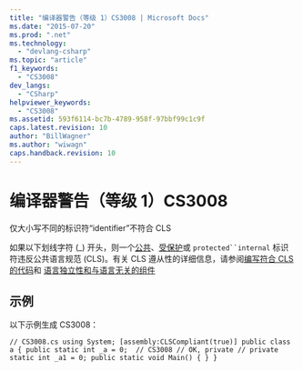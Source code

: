 ```yaml
---
title: "编译器警告（等级 1）CS3008 | Microsoft Docs"
ms.date: "2015-07-20"
ms.prod: ".net"
ms.technology: 
  - "devlang-csharp"
ms.topic: "article"
f1_keywords: 
  - "CS3008"
dev_langs: 
  - "CSharp"
helpviewer_keywords: 
  - "CS3008"
ms.assetid: 593f6114-bc7b-4789-958f-97bbf99c1c9f
caps.latest.revision: 10
author: "BillWagner"
ms.author: "wiwagn"
caps.handback.revision: 10
---
```

# 编译器警告（等级 1）CS3008
仅大小写不同的标识符“identifier”不符合 CLS  
  
 如果以下划线字符 \(\_\) 开头，则一个[公共](../../csharp/language-reference/keywords/public.md)、[受保护](../../csharp/language-reference/keywords/protected.md)或 `protected``internal` 标识符违反公共语言规范 \(CLS\)。有关 CLS 遵从性的详细信息，请参阅[编写符合 CLS 的代码](http://msdn.microsoft.com/zh-cn/4c705105-69a2-4e5e-b24e-0633bc32c7f3)和 [语言独立性和与语言无关的组件](../Topic/Language%20Independence%20and%20Language-Independent%20Components.md)  
  
## 示例  
 以下示例生成 CS3008：  
  
```  
// CS3008.cs using System; [assembly:CLSCompliant(true)] public class a { public static int _a = 0;  // CS3008 // OK, private // private static int _a1 = 0; public static void Main() { } }  
```